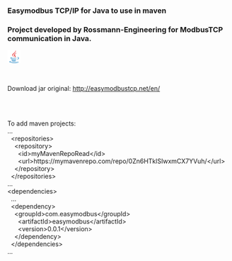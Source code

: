 <h3 align="left">Easymodbus TCP/IP for Java to use in maven</h3>
<h3 align="left">Project developed by Rossmann-Engineering for ModbusTCP communication in Java.</h3>
<p align="left"> <a href="https://www.java.com" target="_blank" rel="noreferrer"> <img src="https://raw.githubusercontent.com/devicons/devicon/master/icons/java/java-original.svg" alt="java" width="30" height="30"/> </a> </p>

<br>
<p>Download jar original: <a href="http://easymodbustcp.net/en/">http://easymodbustcp.net/en/</a></p>
<br>
<br>

<p>To add maven projects:<br>
...<br>
&nbsp; &lt;repositories&gt;<br>
&nbsp; &nbsp; &lt;repository&gt;<br>
&nbsp; &nbsp; &nbsp; &lt;id&gt;myMavenRepoRead&lt;/id&gt;<br>
&nbsp; &nbsp; &nbsp; &lt;url&gt;https://mymavenrepo.com/repo/0Zn6HTklSIwxmCX7YVuh/&lt;/url&gt;<br>
&nbsp; &nbsp; &lt;/repository&gt;<br>
&nbsp; &lt;/repositories&gt;<br>
...<br>
&lt;dependencies&gt;<br>
&nbsp; ...<br>
&nbsp; &lt;dependency&gt;<br>
&nbsp; &nbsp; &lt;groupId&gt;com.easymodbus&lt;/groupId&gt;<br>
&nbsp; &nbsp; &nbsp; &lt;artifactId&gt;easymodbus&lt;/artifactId&gt;<br>
&nbsp; &nbsp; &nbsp; &lt;version&gt;0.0.1&lt;/version&gt;<br>
&nbsp; &nbsp; &lt;/dependency&gt;<br>
&nbsp; &lt;/dependencies&gt;<br>
...<br>
</p>
